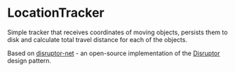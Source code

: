 LocationTracker
===============

Simple tracker that receives coordinates of moving objects, persists them to disk and calculate total travel distance for each of the objects. 

Based on [disruptor-net](https://github.com/odeheurles/Disruptor-net) - an open-source implementation of the [Disruptor](http://martinfowler.com/articles/lmax.html) design pattern. 
